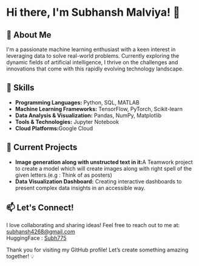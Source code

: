 <h1>Hi there, I'm Subhansh Malviya! 👋</h1>

<h2>🚀 About Me</h2>
<p>
    I'm a passionate machine learning enthusiast with a keen interest in leveraging data to solve real-world problems. Currently exploring the dynamic fields of artificial intelligence, I thrive on the challenges and innovations that come with this rapidly evolving technology landscape.
</p>

<h2>🔧 Skills</h2>
<ul>
    <li><strong>Programming Languages:</strong> Python, SQL, MATLAB</li>
    <li><strong>Machine Learning Frameworks:</strong> TensorFlow, PyTorch, Scikit-learn</li>
    <li><strong>Data Analysis & Visualization:</strong> Pandas, NumPy, Matplotlib</li>
    <li><strong>Tools & Technologies:</strong> Jupyter Notebook</li>
    <li><strong>Cloud Platforms:</strong>Google Cloud</li>
</ul>

<h2>🌱 Current Projects</h2>
<ul>
    <li><strong>Image generation along with unstructed text in it:</strong>A Teamwork project to create a model which will create images along with right spell of the given letters.(e.g : Think of as posters)</li>
    <li><strong>Data Visualization Dashboard:</strong> Creating interactive dashboards to present complex data insights in an accessible way.</li>
</ul>

<h2>📫 Let's Connect!</h2>
<p>
    I love collaborating and sharing ideas! Feel free to reach out to me at: <a href="subhansh4268@gmail.com">subhansh4268@gmail.com</a><br>
    HuggingFace : <a href=https://huggingface.co/Subh775>Subh775</a>

</p>

<p>Thank you for visiting my GitHub profile! Let’s create something amazing together! 💡</p>
